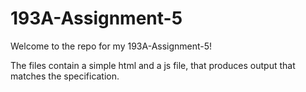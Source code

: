 # 193A-Assignment-5

Welcome to the repo for my 193A-Assignment-5!

The files contain a simple html and a js file, that produces output that matches the specification.
